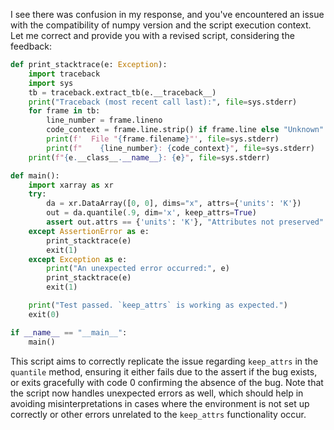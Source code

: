 I see there was confusion in my response, and you've encountered an issue with the compatibility of numpy version and the script execution context. Let me correct and provide you with a revised script, considering the feedback:

```python
def print_stacktrace(e: Exception):
    import traceback
    import sys
    tb = traceback.extract_tb(e.__traceback__)
    print("Traceback (most recent call last):", file=sys.stderr)
    for frame in tb:
        line_number = frame.lineno
        code_context = frame.line.strip() if frame.line else "Unknown"
        print(f'  File "{frame.filename}"', file=sys.stderr)
        print(f"    {line_number}: {code_context}", file=sys.stderr)
    print(f"{e.__class__.__name__}: {e}", file=sys.stderr)

def main():
    import xarray as xr
    try:
        da = xr.DataArray([0, 0], dims="x", attrs={'units': 'K'})
        out = da.quantile(.9, dim='x', keep_attrs=True)
        assert out.attrs == {'units': 'K'}, "Attributes not preserved"
    except AssertionError as e:
        print_stacktrace(e)
        exit(1)
    except Exception as e:
        print("An unexpected error occurred:", e)
        print_stacktrace(e)
        exit(1)

    print("Test passed. `keep_attrs` is working as expected.")
    exit(0)

if __name__ == "__main__":
    main()
```

This script aims to correctly replicate the issue regarding `keep_attrs` in the `quantile` method, ensuring it either fails due to the assert if the bug exists, or exits gracefully with code 0 confirming the absence of the bug. Note that the script now handles unexpected errors as well, which should help in avoiding misinterpretations in cases where the environment is not set up correctly or other errors unrelated to the `keep_attrs` functionality occur.
